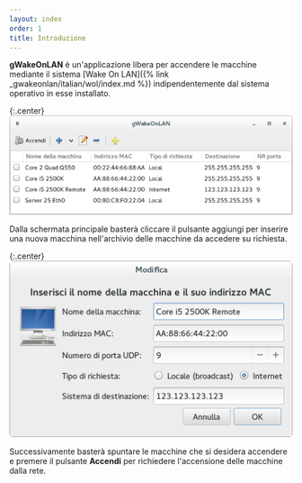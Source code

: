 ```yaml
---
layout: index
order: 1
title: Introduzione
---
```

**gWakeOnLAN** è un'applicazione libera per accendere le macchine mediante il
sistema
[Wake On LAN]({% link _gwakeonlan/italian/wol/index.md %})
indipendentemente dal sistema operativo in esse installato.

{:.center}
![Finestra principale](/resources/gwakeonlan/archive/latest/italian/main.png)

Dalla schermata principale basterà cliccare il pulsante aggiungi per inserire
una nuova macchina nell'archivio delle macchine da accedere su richiesta.
            
{:.center}
![Finestra dettagli](/resources/gwakeonlan/archive/latest/italian/detail.png)

Successivamente basterà spuntare le macchine che si desidera accendere e premere
il pulsante **Accendi** per richiedere l'accensione delle macchine dalla rete.